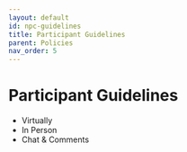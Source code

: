 ```yaml
---
layout: default
id: npc-guidelines
title: Participant Guidelines
parent: Policies
nav_order: 5
---
```


#  Participant Guidelines
- Virtually
- In Person
- Chat & Comments
